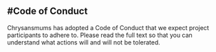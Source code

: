 #Code of Conduct
----------
Chrysansmums has adopted a Code of Conduct that we expect project participants to adhere to.
Please read the full text so that you can understand what actions will and will not be tolerated.
